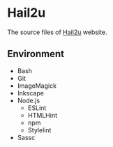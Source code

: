 Hail2u
======

The source files of [Hail2u][1] website.


Environment
-----------

- Bash
- Git
- ImageMagick
- Inkscape
- Node.js
  - ESLint
  - HTMLHint
  - npm
  - Stylelint
- Sassc


[1]: https://hail2u.net/
